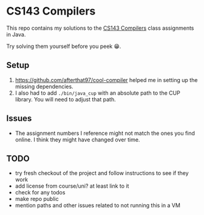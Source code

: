 # CS143 Compilers

This repo contains my solutions to the [CS143 Compilers](https://web.stanford.edu/class/cs143/)
class assignments in Java.

Try solving them yourself before you peek :grin:.

## Setup

1. https://github.com/afterthat97/cool-compiler helped me in setting up the missing dependencies.
2. I also had to add `./bin/java_cup` with an absolute path to the CUP library. You will need to
   adjust that path.

## Issues

* The assignment numbers I reference might not match the ones you find online. I think they might
have changed over time.

## TODO

* try fresh checkout of the project and follow instructions to see if they work
* add license from course/uni? at least link to it
* check for any todos
* make repo public
* mention paths and other issues related to not running this in a VM
